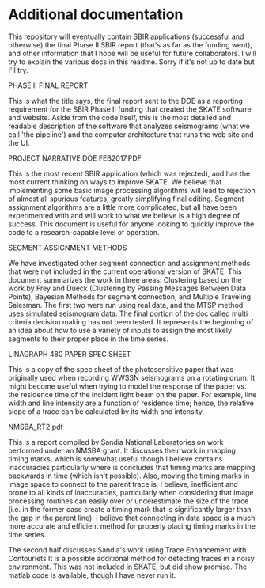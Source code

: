 # Additional documentation
This repository will eventually contain SBIR applications (successful and otherwise) the final Phase II SBIR report (that's as far as the funding went), and other information that I hope will be useful for future collaborators.
I will try to explain the various docs in this readme.  Sorry if it's not up to date but I'll try.

PHASE II FINAL REPORT

This is what the title says, the final report sent to the DOE as a reporting requirement for the SBIR Phase II funding that created the SKATE software and website.  Aside from the code itself, this is the most detailed and readable description of the software that analyzes seismograms (what we call 'the pipeline') and the computer architecture that runs the web site and the UI.


PROJECT NARRATIVE DOE FEB2017.PDF

This is the most recent SBIR application (which was rejected), and has the most current thinking on ways to improve SKATE.  We believe that implementing some basic image processing algorithms will lead to rejection of almost all spurious features, greatly simplifying final editing. Segment assignment algorithms are a little more complicated, but all have been experimented with and will work to what we believe is a high degree of success. This document is useful for anyone looking to quickly improve the code to a research-capable level of operation.


SEGMENT ASSIGNMENT METHODS

We have investigated other segment connection and assignment methods that were not included in the current operational version of SKATE. This document summarizes the work in three areas: Clustering based on the work by Frey and Dueck (Clustering by Passing Messages
Between Data Points), Bayesian Methods for segment connection, and Multiple Traveling Salesman.  The first two were run using real data, and the MTSP method uses simulated seismogram data.  The final portion of the doc called multi criteria decision making has not been tested. It represents the beginning of an idea about how to use a variety of inputs to assign the most likely segments to their proper place in the time series. 


LINAGRAPH 480 PAPER SPEC SHEET

This is a copy of the spec sheet of the photosensitive paper that was originally used when recording WWSSN seismograms on a rotating drum. It might become useful when trying to model the response of the paper vs. the residence time of the incident light beam on the paper. For example, line width and line intensity are a function of residence time; hence, the relative slope of a trace can be calculated by its width and intensity.


NMSBA_RT2.pdf

This is a report compiled by Sandia National Laboratories on work performed under an NMSBA grant.  It discusses their work in mapping timing marks, which is somewhat useful though I believe contains inaccuracies particularly where is concludes that timing marks are mapping backwards in time (which isn't possible). Also, moving the timing marks in image space to connect to the parent trace is, I believe, inefficient and prone to all kinds of inaccuracies, particularly when considering that image processing routines can easily over or underestimate the size of the trace (i.e. in the former case create a timing mark that is significantly larger than the gap in the parent line).  I believe that connecting in data space is a much more accurate and efficient method for properly placing timing marks in the time series.

The second half discusses Sandia's work using Trace Enhancement with Contourlets It is a possible additional method for detecting traces in a noisy environment.  This was not included in SKATE, but did show promise.  The matlab code is available, though I have never run it. 
